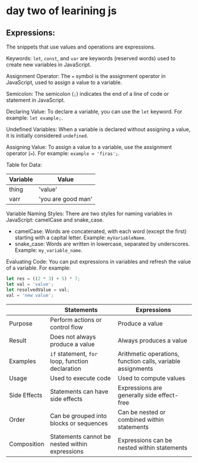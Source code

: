 # day two of learining js 
## Expressions: 
The snippets that use values and operations are expressions. 

Keywords: 
`let`, `const`, and `var` are keywords (reserved words) used to create new variables in JavaScript. 

Assignment Operator: 
The `=` symbol is the assignment operator in JavaScript, used to assign a value to a variable. 

Semicolon: 
The semicolon (`;`) indicates the end of a line of code or statement in JavaScript. 

Declaring Value: 
To declare a variable, you can use the `let` keyword. For example: `let example;`. 

Undefined Variables: 
When a variable is declared without assigning a value, it is initially considered `undefined`. 

Assigning Value: 
To assign a value to a variable, use the assignment operator (`=`). For example: `example = 'firas';`. 

Table for Data:

| Variable | Value              |
|----------|--------------------|
| thing    | 'value'            |
| varr     | 'you are good man' |

Variable Naming Styles: 
There are two styles for naming variables in JavaScript: camelCase and snake_case. 
- camelCase: Words are concatenated, with each word (except the first) starting with a capital letter. Example: `myVariableName`.
- snake_case: Words are written in lowercase, separated by underscores. Example: `my_variable_name`.

Evaluating Code: 
You can put expressions in variables and refresh the value of a variable. For example: 
````javascript
let res = ((2 * 3) + 5) * 7;
let val = 'value';
let resolvedValue = val;
val = 'new value';
````
|           | Statements                                 | Expressions                                 |
|-----------|--------------------------------------------|---------------------------------------------|
| Purpose   | Perform actions or control flow            | Produce a value                             |
| Result    | Does not always produce a value            | Always produces a value                      |
| Examples  | `if` statement, `for` loop, function declaration   | Arithmetic operations, function calls, variable assignments |
| Usage     | Used to execute code                       | Used to compute values                       |
| Side Effects | Statements can have side effects        | Expressions are generally side effect-free   |
| Order     | Can be grouped into blocks or sequences    | Can be nested or combined within statements |
| Composition | Statements cannot be nested within expressions  | Expressions can be nested within statements |
